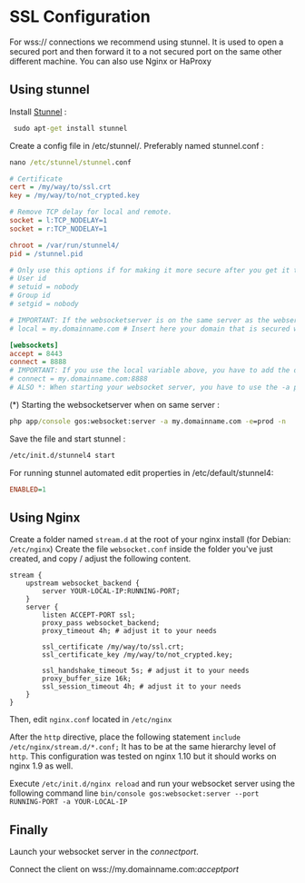 # SSL Configuration

For wss:// connections we recommend using stunnel. It is used to open a secured port and then forward it to a not secured port on the same other different machine. You can also use Nginx or HaProxy

## Using stunnel

Install [Stunnel](https://www.stunnel.org/index.html) : 

```cmd
 sudo apt-get install stunnel
 ```

Create a config file in /etc/stunnel/. Preferably named stunnel.conf : 

```cmd
nano /etc/stunnel/stunnel.conf
```

```ini
# Certificate
cert = /my/way/to/ssl.crt
key = /my/way/to/not_crypted.key

# Remove TCP delay for local and remote.
socket = l:TCP_NODELAY=1
socket = r:TCP_NODELAY=1

chroot = /var/run/stunnel4/
pid = /stunnel.pid

# Only use this options if for making it more secure after you get it to work.
# User id
# setuid = nobody
# Group id
# setgid = nobody

# IMPORTANT: If the websocketserver is on the same server as the webserver use this:
# local = my.domainname.com # Insert here your domain that is secured with https.

[websockets]
accept = 8443
connect = 8888
# IMPORTANT: If you use the local variable above, you have to add the domainname here aswell.
# connect = my.domainname.com:8888 
# ALSO *: When starting your websocket server, you have to use the -a parameter to specify the domainname
```


(*) Starting the websocketserver when on same server :

```cmd
php app/console gos:websocket:server -a my.domainname.com -e=prod -n
```


Save the file and start stunnel : 

 ```cmd
/etc/init.d/stunnel4 start
```


For running stunnel automated edit properties in /etc/default/stunnel4:

```ini
ENABLED=1
```

## Using Nginx

Create a folder named `stream.d` at the root of your nginx install (for Debian: `/etc/nginx`) 
Create the file `websocket.conf` inside the folder you've just created, and copy / adjust the following content.
```
stream {
    upstream websocket_backend {
        server YOUR-LOCAL-IP:RUNNING-PORT;
    }
    server {
        listen ACCEPT-PORT ssl;
        proxy_pass websocket_backend;
        proxy_timeout 4h; # adjust it to your needs

        ssl_certificate /my/way/to/ssl.crt;
        ssl_certificate_key /my/way/to/not_crypted.key;

        ssl_handshake_timeout 5s; # adjust it to your needs
        proxy_buffer_size 16k;
        ssl_session_timeout 4h; # adjust it to your needs
    }
}
```

Then, edit `nginx.conf` located in `/etc/nginx`

After the `http` directive, place the following statement `include /etc/nginx/stream.d/*.conf;`
It has to be at the same hierarchy level of `http`.
This configuration was tested on nginx 1.10 but it should works on nginx 1.9 as well.

Execute `/etc/init.d/nginx reload` and run your websocket server using the following command line `bin/console gos:websocket:server --port RUNNING-PORT -a YOUR-LOCAL-IP`


## Finally

Launch your websocket server in the *connectport*.

Connect the client on wss://my.domainname.com:*acceptport*

